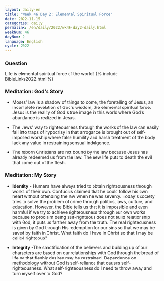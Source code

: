 ```yaml
---
layout: daily-en
title: "Week 46 Day 2: Elemental Spiritual Force"
date: 2022-11-15
categories: daily
permalink: /en/daily/2022/wk46-day2-daily.html
weekNum: 46
dayNum: 2
language: English
cycle: 2022
---
```

### Question     
Life is elemental spiritual force of the world?
{% include BibleLinks2022.html %} 

### Meditation: God's Story   
+ Moses' law is a shadow of things to come, the foretelling of Jesus, an incomplete revelation of God's wisdom, the elemental spiritual force. Jesus is the reality of God's true image in this world where God's abundance is realized in Jesus.  

+ The Jews' way to righteousness through the works of the law can easily fall into traps of hypocrisy in that arrogance is brought out of self-imposed worship where false humility and harsh treatment of the body lack any value in restraining sensual indulgence. 

+ The reborn Christians are not bound by the law because Jesus has already redeemed us from the law. The new life puts to death the evil that come out of the flesh. 

### Meditation: My Story   
+ **Identity** - Humans have always tried to obtain righteousness through works of their own. Confucius claimed that he could follow his own heart without offending the law when he was seventy. Today's society tries to solve the problem of crime through politics, laws, culture, and education. However, the Bible tells us that it is impossible and even harmful if we try to achieve righteousness through our own works because to proclaim being self-righteous does not build relationship with God, it puts us farther away from the truth. The real righteousness is given by God through His redemption for our sins so that we may be saved by faith in Christ. What faith do I have in Christ so that I may be called righteous? 

+ **Integrity** -The sanctification of the believers and building up of our characters are based on our relationships with God through the bread of life so that fleshly desires may be restrained. Dependence on methodology without God is self-reliance that causes self-righteousness. What self-righteousness do I need to throw away and turn myself over to God? 

